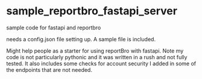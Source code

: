 # sample_reportbro_fastapi_server
sample code for fastapi and reportbro

needs a config.json file setting up. A sample file is included. 

Might help people as a starter for using reportBro with fastapi. Note my code is not particularly pythonic and it was written in a rush and not fully tested. It also includes some checks for account security I added in some of the endpoints that are not needed.
